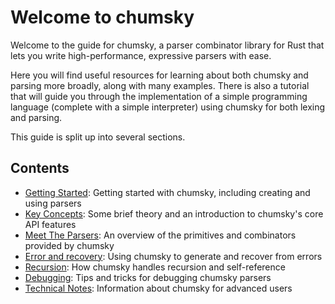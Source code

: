 # Welcome to chumsky

Welcome to the guide for chumsky, a parser combinator library for Rust that lets you write high-performance, expressive
parsers with ease.

Here you will find useful resources for learning about both chumsky and parsing more broadly, along with many examples.
There is also a tutorial that will guide you through the implementation of a simple programming language (complete with
a simple interpreter) using chumsky for both lexing and parsing.

This guide is split up into several sections.

## Contents

- [Getting Started](./getting_started.md): Getting started with chumsky, including creating and using parsers
- [Key Concepts](./key_concepts/index.html): Some brief theory and an introduction to chumsky's core API features
- [Meet The Parsers](./meet_the_parsers/index.html): An overview of the primitives and combinators provided by chumsky
- [Error and recovery](./error_and_recovery/index.html): Using chumsky to generate and recover from errors
- [Recursion](./recursion/index.html): How chumsky handles recursion and self-reference
- [Debugging](./debugging/index.html): Tips and tricks for debugging chumsky parsers
- [Technical Notes](./technical_notes/index.html): Information about chumsky for advanced users
